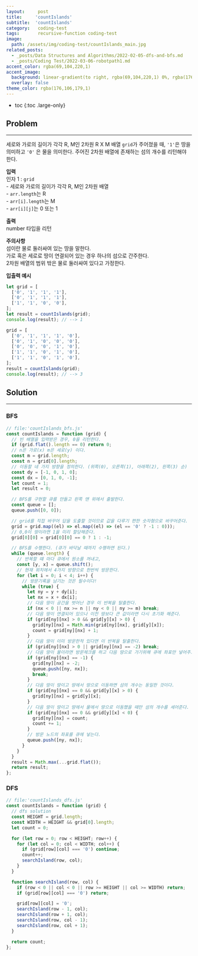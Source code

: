 ```yaml
---
layout:     post
title:     'countIslands'
subtitle:  'countIslands'
category:   coding-test 
tags:       recursive-function coding-test
image: 
  path: /assets/img/coding-test/countIslands_main.jpg
related_posts: 
  - _posts/Data Structures and Algorithms/2022-02-05-dfs-and-bfs.md
  - _posts/Coding Test/2022-03-06-robotpath1.md
accent_color: rgba(69,104,220,1)
accent_image: 
  background: linear-gradient(to right, rgba(69,104,220,1) 0%, rgba(176,106,179,1) 74%);
  overlay: false
theme_color: rgba(176,106,179,1)
---
```


* toc
{:toc .large-only}

## Problem
---

세로와 가로의 길이가 각각 R, M인 2차원 R X M 배열 `grid`가 주어졌을 때, `'1'`은 땅을 의미하고 `'0'` 은 물을 의미한다. 주어진 2차원 배열에 존재하는 섬의 개수를 리턴해야 한다.

**입력** <br/>
인자 1 : `grid` <br/>
\- 세로와 가로의 길이가 각각 R, M인 2차원 배열 <br/>
\- `arr.length`는 R <br/>
\- `arr[i].length`는 M <br/>
\- `arr[i][j]`는 0 또는 1 <br/>

**출력** <br/>
number 타입을 리턴

**주의사항** <br/>
섬이란 물로 둘러싸여 있는 땅을 말한다.<br/>
가로 혹은 세로로 땅이 연결되어 있는 경우 하나의 섬으로 간주한다.<br/>
2차원 배열의 범위 밖은 물로 둘러싸여 있다고 가정한다.<br/>

**입출력 예시**
~~~js
let grid = [
  ['0', '1', '1', '1'],
  ['0', '1', '1', '1'],
  ['1', '1', '0', '0'],
];
let result = countIslands(grid);
console.log(result); // --> 1

grid = [
  ['0', '1', '1', '1', '0'],
  ['0', '1', '0', '0', '0'],
  ['0', '0', '0', '1', '0'],
  ['1', '1', '0', '1', '0'],
  ['1', '1', '0', '1', '0'],
];
result = countIslands(grid);
console.log(result); // --> 3
~~~

## Solution
---

### BFS 

~~~js
// file:'countIslands_bfs.js'
const countIslands = function (grid) {
  // 빈 배열을 입력받은 경우, 0을 리턴한다.
  if (grid.flat().length == 0) return 0;
  // n은 가로(x) m은 세로(y) 이다.
  const m = grid.length;
  const n = grid[0].length;
  // 이동할 네 가지 방향을 정의한다. (위쪽(0), 오른쪽(1), 아래쪽(2), 왼쪽(3) 순)
  const dy = [-1, 0, 1, 0];
  const dx = [0, 1, 0, -1];
  let count = 1;
  let result = 0;

  // BFS를 구현할 큐를 만들고 왼쪽 맨 위에서 출발한다.
  const queue = [];
  queue.push([0, 0]);

  // grid를 직접 바꾸어 답을 도출할 것이므로 값을 다루기 편한 숫자형으로 바꾸어준다.
  grid = grid.map((el) => el.map((el) => (el == '0' ? -1 : 0)));
  // 0,0이 땅이라면 1을 미리 할당해준다.
  grid[0][0] = grid[0][0] == 0 ? 1 : -1;

  // BFS를 수행한다. (큐가 바닥날 때까지 수행하면 된다.)
  while (queue.length) {
    // 반복할 떄 마다 큐에서 원소를 꺼내고,
    const [y, x] = queue.shift();
    // 현재 위치에서 4가지 방향으로 한번씩 방문한다.
    for (let i = 0; i < 4; i++) {
      // 방문기록을 남기는 것은 필수이다!
      while (true) {
        let ny = y + dy[i];
        let nx = x + dx[i];
        // 다음 땅이 공간을 벗어난 경우 이 반복을 탈출한다.
        if (nx < 0 || nx >= n || ny < 0 || ny >= m) break;
        // 다음 땅이 연결되어 있으나 이전 땅보다 큰 값이라면 다시 초기화 해준다.
        if (grid[ny][nx] > 0 && grid[y][x] > 0) {
          grid[ny][nx] = Math.min(grid[ny][nx], grid[y][x]);
          count = grid[ny][nx] + 1;
        }
        // 다음 땅이 이미 방문한적 있다면 이 반복을 탈출한다.
        if (grid[ny][nx] > 0 || grid[ny][nx] == -2) break;
        // 다음 땅이 물이라면 방문체크를 하고 다음 땅으로 가기위해 큐에 좌표만 넣어주고 이 반복을 탈출한다.
        if (grid[ny][nx] == -1) {
          grid[ny][nx] = -2;
          queue.push([ny, nx]);
          break;
        }
        // 다음 땅이 땅이고 땅에서 땅으로 이동하면 섬의 개수는 동일한 것이다.
        if (grid[ny][nx] == 0 && grid[y][x] > 0) {
          grid[ny][nx] = grid[y][x];
        }
        // 다음 땅이 땅이고 땅에서 물에서 땅으로 이동했을 때만 섬의 개수를 세어준다.
        if (grid[ny][nx] == 0 && grid[y][x] < 0) {
          grid[ny][nx] = count;
          count += 1;
        }
        // 방문 노드의 좌표를 큐에 넣는다.
        queue.push([ny, nx]);
      }
    }
  }
  result = Math.max(...grid.flat());
  return result;
};
~~~

### DFS

~~~js
// file:'countIslands_dfs.js'
const countIslands = function (grid) {
  // dfs solution
  const HEIGHT = grid.length;
  const WIDTH = HEIGHT && grid[0].length;
  let count = 0;

  for (let row = 0; row < HEIGHT; row++) {
    for (let col = 0; col < WIDTH; col++) {
      if (grid[row][col] === '0') continue;
      count++;
      searchIsland(row, col);
    }
  }

  function searchIsland(row, col) {
    if (row < 0 || col < 0 || row >= HEIGHT || col >= WIDTH) return;
    if (grid[row][col] === '0') return;

    grid[row][col] = '0';
    searchIsland(row - 1, col);
    searchIsland(row + 1, col);
    searchIsland(row, col - 1);
    searchIsland(row, col + 1);
  }

  return count;
};
~~~



<br/>
<br/>
<br/>
<br/>

